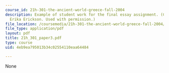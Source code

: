 ```yaml
---
course_id: 21h-301-the-ancient-world-greece-fall-2004
description: Example of student work for the final essay assignment. (Courtesy of
  Erika Erickson. Used with permission.)
file_location: /coursemedia/21h-301-the-ancient-world-greece-fall-2004/4eb9ea795013b34c02554110eaa64484_21h_301_paper3.pdf
file_type: application/pdf
layout: pdf
title: 21h_301_paper3.pdf
type: course
uid: 4eb9ea795013b34c02554110eaa64484

---
```

None